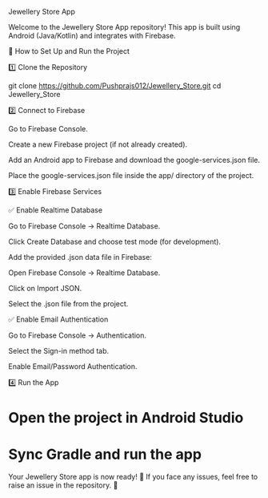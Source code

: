 Jewellery Store App

Welcome to the Jewellery Store App repository! This app is built using Android (Java/Kotlin) and integrates with Firebase.

🚀 How to Set Up and Run the Project

1️⃣ Clone the Repository

git clone https://github.com/Pushprajs012/Jewellery_Store.git
cd Jewellery_Store

2️⃣ Connect to Firebase

Go to Firebase Console.

Create a new Firebase project (if not already created).

Add an Android app to Firebase and download the google-services.json file.

Place the google-services.json file inside the app/ directory of the project.

3️⃣ Enable Firebase Services

✅ Enable Realtime Database

Go to Firebase Console → Realtime Database.

Click Create Database and choose test mode (for development).

Add the provided .json data file in Firebase:

Open Firebase Console → Realtime Database.

Click on Import JSON.

Select the .json file from the project.

✅ Enable Email Authentication

Go to Firebase Console → Authentication.

Select the Sign-in method tab.

Enable Email/Password Authentication.

4️⃣ Run the App

# Open the project in Android Studio
# Sync Gradle and run the app

Your Jewellery Store app is now ready! 🎉 If you face any issues, feel free to raise an issue in the repository. 🚀

